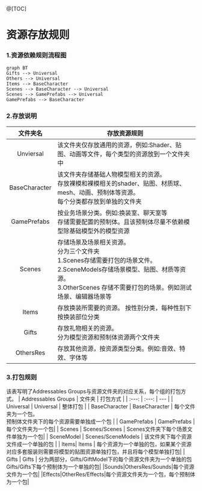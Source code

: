 @[TOC]

# 资源存放规则
### 1.资源依赖规则流程图
```mermaid
graph BT
Gifts --> Universal
Others --> Universal
Items --> BaseCharacter
Scenes --> BaseCharacter --> Universal
Scenes --> GamePrefabs --> Universal
GamePrefabs --> BaseCharacter
```
### 2.存放说明
| 文件夹名 | 存放资源规则 |
| :---: | --- |
| Unviersal   | 该文件夹仅存放通用的资源，例如:Shader、贴图、动画等文件，每个类型的资源放到一个文件夹中 |
| BaseCharacter | 该文件夹存储基础人物模型相关的资源。<br>存放裸模和裸模相关的shader、贴图、材质球、mesh、动画、预制体等资源。<br>每个分类都存放到单独的文件夹 |
| GamePrefabs | 按业务场景分类。例如:换装室、聊天室等<br> 存储需要配置的预制体。且该预制体尽量不依赖模型除基础模型外的模型资源 |
| Scenes | 存储场景及场景相关资源。<br> 分为三个文件夹<br>1.Scenes存储需要打包的场景文件。<br>2.SceneModels存储场景模型、贴图、材质等资源。<br>3.OtherScenes 存储不需要打包的场景。例如测试场景、编辑器场景等|
| Items | 存放换装所需要的资源。 按性别分类，每种性别下按换装部位分类 |
| Gifts | 存放礼物相关的资源。<br> 分为模型资源和预制体资源两个文件夹 |
| OthersRes | 存放其他资源，按资源类型分类。例如:音效、特效、字体等 |

### 3.打包规则
该表写明了Addressables Groups与资源文件夹的对应关系，每个组的打包方式。
| Addressables Groups | 文件夹 | 打包方式 | 
| :---: | :---: | --- |
| Universal | Universal | 整体打包 | 
| BaseCharacter | BaseCharacter | 每个文件夹为一个包。<br>预制体文件夹下的每个资源需要单独成一个包 |
| GamePrefabs | GamePrefabs | 每个文件夹为一个包|
| Scenes | Scenes/Scenes | Scenes文件夹下每个场景文件单独为一个包|
| SceneModel | Scenes/SceneModels | 该文件夹下每个资源文件成一个单独的包 |
| Items| Items | 每个资源为一个单独的包，如果某个资源对应多套服装则需要将模型的贴图资源单独打包，并且将每个模型单独打包|
| Gifts | Gifts | 分为两部分，Gifts/GiftModel下的每个资源文件夹为一个单独的包 Gifts/Gifts下每个预制体为一个单独的包|
|Sounds|OthersRes/Sounds|每个资源文件为一个包|
|Effects|OtherRes/Effects|每个资源文件夹为一个包，每个预制体为一个包|
